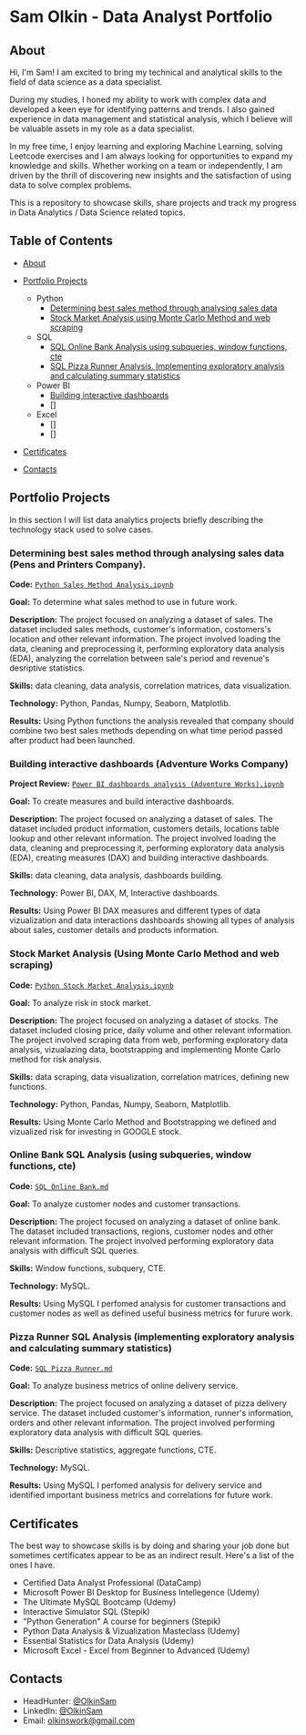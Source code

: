 # Sam Olkin - Data Analyst Portfolio
## About
Hi, I'm Sam!  I am excited to bring my technical and analytical skills to the field of data science as a data specialist. 

During my studies, I honed my ability to work with complex data and developed a keen eye for identifying patterns and trends. I also gained experience in data management and statistical analysis, which I believe will be valuable assets in my role as a data specialist.

In my free time, I enjoy learning and exploring Machine Learning, solving Leetcode exercises and I am always looking for opportunities to expand my knowledge and skills. Whether working on a team or independently, I am driven by the thrill of discovering new insights and the satisfaction of using data to solve complex problems.

This is a repository to showcase skills, share projects and track my progress in Data Analytics / Data Science related topics.

## Table of Contents
- [About](https://github.com/OlkinSam/Data-Analyst-Portfolio/tree/main?tab=readme-ov-file#about)
- [Portfolio Projects](https://github.com/OlkinSam/Data-Analyst-Portfolio/tree/main?tab=readme-ov-file#portfolio-projects)
  - Python
    - [Determining best sales method through analysing sales data](https://github.com/OlkinSam/Data-Analyst-Portfolio/tree/main?tab=readme-ov-file#determining-best-sales-method-through-analysing-sales-data-pens-and-printers-company)
    - [Stock Market Analysis using Monte Carlo Method and web scraping](https://github.com/OlkinSam/Data-Analyst-Portfolio/tree/main?tab=readme-ov-file#stock-market-analysis-using-monte-carlo-method-and-web-scraping)
  - SQL
    - [SQL Online Bank Analysis using subqueries, window functions, cte](https://github.com/OlkinSam/Data-Analyst-Portfolio/tree/main?tab=readme-ov-file#online-bank-sql-analysis-using-subqueries-window-functions-cte)
    - [SQL Pizza Runner Analysis. Implementing exploratory analysis and calculating summary statistics](https://github.com/OlkinSam/Data-Analyst-Portfolio/tree/main?tab=readme-ov-file#pizza-runner-sql-analysis-implementing-exploratory-analysis-and-calculating-summary-statistics)
  - Power BI
    - [Building interactive dashboards](https://github.com/OlkinSam/Data-Analyst-Portfolio/tree/main?tab=readme-ov-file#building-interactive-dashboards-adventure-works-company)
    - []
  - Excel
    - []
    - []
 

- [Certificates](https://github.com/OlkinSam/Data-Analyst-Portfolio/tree/main?tab=readme-ov-file#certificates)
- [Contacts](https://github.com/OlkinSam/Data-Analyst-Portfolio/tree/main?tab=readme-ov-file#certificates)

  
## Portfolio Projects
In this section I will list data analytics projects briefly describing the technology stack used to solve cases.

### Determining best sales method through analysing sales data (Pens and Printers Company). 
**Code:** [`Python Sales Method Analysis.ipynb`](https://github.com/OlkinSam/PortfolioProjects/blob/main/Python%20Sales%20Method%20Analysis.ipynb)

**Goal:** To determine what sales method to use in future work.

**Description:** The project focused on analyzing a dataset of sales. The dataset included sales methods, customer's information, costomers's location and other relevant information. The project involved loading the data, cleaning and preprocessing it, performing exploratory data analysis (EDA), analyzing the correlation between sale's period and revenue's desriptive statistics.

**Skills:** data cleaning, data analysis, correlation matrices, data visualization.

**Technology:** Python, Pandas, Numpy, Seaborn, Matplotlib.

**Results:** Using Python functions the analysis revealed that company should combine two best sales methods depending on what time period passed after product had been launched.

### Building interactive dashboards (Adventure Works Company)
**Project Review:** [`Power BI dashboards analysis (Adventure Works).ipynb`](https://github.com/OlkinSam/PortfolioProjects/blob/main/Power%20BI%20dashboards%20analysis%20(Adventure%20Works).ipynb)

**Goal:** To create measures and build interactive dashboards.

**Description:** The project focused on analyzing a dataset of sales. The dataset included product information, customers details, locations table lookup and other relevant information. The project involved loading the data, cleaning and preprocessing it, performing exploratory data analysis (EDA), creating measures (DAX) and building interactive dashboards.

**Skills:** data cleaning, data analysis, dashboards building.

**Technology:** Power BI, DAX, M, Interactive dashboards.

**Results:** Using Power BI DAX measures and different types of data vizualization and data interactions dashboards showing all types of analysis about sales, customer details and products information.

### Stock Market Analysis (Using Monte Carlo Method and web scraping)
**Code:** [`Python Stock Market Analysis.ipynb`](https://github.com/OlkinSam/PortfolioProjects/blob/main/Python%20Stock%20Market%20Analysis.ipynb)

**Goal:** To analyze risk in stock market.

**Description:** The project focused on analyzing a dataset of stocks. The dataset included closing price, daily volume and other relevant information. The project involved scraping data from web, performing exploratory data analysis, vizualazing data, bootstrapping and implementing Monte Carlo method for risk analysis.

**Skills:** data scraping, data visualization, correlation matrices, defining new functions.

**Technology:** Python, Pandas, Numpy, Seaborn, Matplotlib.

**Results:** Using Monte Carlo Method and Bootstrapping we defined and vizualized risk for investing in GOOGLE stock.

### Online Bank SQL Analysis (using subqueries, window functions, cte)
**Code:** [`SQL Online Bank.md`](https://github.com/OlkinSam/PortfolioProjects/blob/main/SQL%20Online%20Bank.md)

**Goal:** To analyze customer nodes and customer transactions.

**Description:** The project focused on analyzing a dataset of online bank. The dataset included transactions, regions, customer nodes and other relevant information. The project involved performing exploratory data analysis with difficult SQL queries.

**Skills:** Window functions, subquery, CTE.

**Technology:** MySQL.

**Results:** Using MySQL I perfomed analysis for customer transactions and customer nodes as well as defined useful business metrics for furure work.

### Pizza Runner SQL Analysis (implementing exploratory analysis and calculating summary statistics)
**Code:** [`SQL Pizza Runner.md`](https://github.com/OlkinSam/PortfolioProjects/blob/main/SQL%20Pizza%20Runner.md)

**Goal:** To analyze business metrics of online delivery service.

**Description:** The project focused on analyzing a dataset of pizza delivery service. The dataset included customer's information, runner's information, orders and other relevant information. The project involved performing exploratory data analysis with difficult SQL queries.

**Skills:** Descriptive statistics, aggregate functions, CTE.

**Technology:** MySQL.

**Results:** Using MySQL I perfomed analysis for delivery service and identified important business metrics and correlations for future work.




## Certificates
The best way to showcase skills is by doing and sharing your job done but sometimes certificates appear to be as an indirect result. Here's a list of the ones I have.
- Certified Data Analyst Professional (DataCamp)
- Microsoft Power BI Desktop for Business Intellegence (Udemy)
- The Ultimate MySQL Bootcamp (Udemy)
- Interactive Simulator SQL (Stepik)
- "Python Generation" A course for beginners (Stepik)
- Python Data Analysis & Vizualization Masteclass (Udemy)
- Essential Statistics for Data Analysis (Udemy)
- Microsoft Excel - Excel from Beginner to Advanced (Udemy)

## Contacts
- HeadHunter: [@OlkinSam](https://hh.ru/resume/f3854019ff0c4705050039ed1f503042494945)
- LinkedIn: [@OlkinSam](https://www.linkedin.com/in/sam-olkin-7baa92288)
- Email: olkinswork@gmail.com
